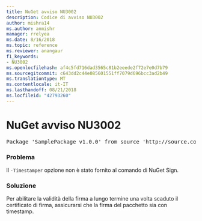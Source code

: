 ```yaml
---
title: NuGet avviso NU3002
description: Codice di avviso NU3002
author: mishra14
ms.author: anmishr
manager: rrelyea
ms.date: 8/16/2018
ms.topic: reference
ms.reviewer: anangaur
f1_keywords:
- NU3002
ms.openlocfilehash: af4c5fd716dad3565c81b2eeede2f72e7e0d7b79
ms.sourcegitcommit: c643dd2c44e085601551ff7079d696bcc3ad2b49
ms.translationtype: MT
ms.contentlocale: it-IT
ms.lasthandoff: 08/21/2018
ms.locfileid: "42793260"
---
```

# <a name="nuget-warning-nu3002"></a>NuGet avviso NU3002

<pre>Package 'SamplePackage v1.0.0' from source 'http://source.com/index.json': The '-Timestamper' option was not provided. The signed package will not be timestamped. To learn more about this option, please visit https://docs.nuget.org/docs/reference/command-line-reference.</pre>

### <a name="issue"></a>Problema

Il `-Timestamper` opzione non è stato fornito al comando di NuGet Sign.


### <a name="solution"></a>Soluzione

Per abilitare la validità della firma a lungo termine una volta scaduto il certificato di firma, assicurarsi che la firma del pacchetto sia con timestamp.


